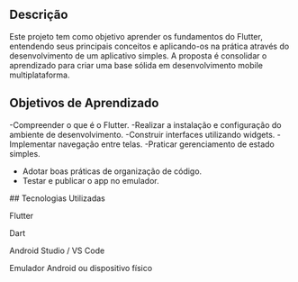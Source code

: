 ## Descrição

Este projeto tem como objetivo aprender os fundamentos do Flutter, entendendo seus principais conceitos e aplicando-os na prática através do desenvolvimento de um aplicativo simples.
A proposta é consolidar o aprendizado para criar uma base sólida em desenvolvimento mobile multiplataforma.

## Objetivos de Aprendizado

-Compreender o que é o Flutter.
-Realizar a instalação e configuração do ambiente de desenvolvimento.
-Construir interfaces utilizando widgets.
-Implementar navegação entre telas.
-Praticar gerenciamento de estado simples.
- Adotar boas práticas de organização de código.
- Testar e publicar o app no emulador.

##️ Tecnologias Utilizadas

Flutter

Dart

Android Studio / VS Code

Emulador Android ou dispositivo físico